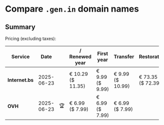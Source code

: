# Compare `.gen.in` domain names

## Summary

Pricing (excluding taxes):

| Service | Date |  | / Renewed year | First year | Transfer | Restoration |
|--|--|--|--|--|--|--|
| **Internet.bs** | 2025-06-23 |  | € 10.29<br>($ 11.35) | € 9.99<br>($ 9.99) | € 9.99<br>($ 10.99) | € 73.35<br>($ 72.39) |
| **OVH** | 2025-06-23 | 🏆 | € 6.99<br>($ 7.99) | € 6.99<br>($ 7.99) | € 6.99<br>($ 7.99) |  |
